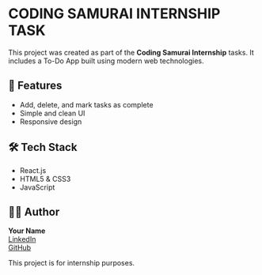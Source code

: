 # CODING SAMURAI INTERNSHIP TASK

This project was created as part of the **Coding Samurai Internship** tasks. It includes a To-Do App built using modern web technologies.

## 🚀 Features

- Add, delete, and mark tasks as complete
- Simple and clean UI
- Responsive design

## 🛠️ Tech Stack

- React.js
- HTML5 & CSS3
- JavaScript

## 🧑‍💻 Author

**Your Name**  
[LinkedIn](https://www.linkedin.com/in/abiston20)  
[GitHub](https://github.com/Abiston20)



This project is for internship purposes.


